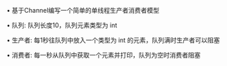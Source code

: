 • 基于Channel编写一个简单的单线程生产者消费者模型 

• 队列:
队列长度10，队列元素类型为 int

• 生产者:
每1秒往队列中放入一个类型为 int 的元素，队列满时生产者可以阻塞 

• 消费者: 每一秒从队列中获取一个元素并打印，队列为空时消费者阻塞